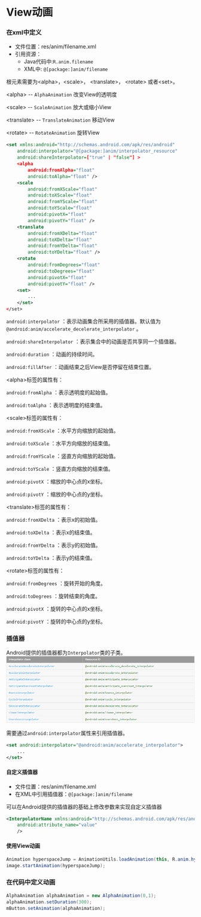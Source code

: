 # View动画

### 在xml中定义
* 文件位置：res/anim/filename.xml
* 引用资源：
  * Java代码中:`R.anim.filename`
  * XML中: `@[package:]anim/filename`

根元素需要为\<alpha\>，\<scale\>， \<translate\>， \<rotate\> 或者\<set\>。

\<alpha\> -- `AlphaAnimation`      改变View的透明度

\<scale\> -- `ScaleAnimation`       放大或缩小View

 \<translate\> -- `TranslateAnimation`        移动View

 \<rotate\>  --  `RotateAnimation`                 旋转View



``` xml
<set xmlns:android="http://schemas.android.com/apk/res/android"
    android:interpolator="@[package:]anim/interpolator_resource"
    android:shareInterpolator=["true" | "false"] >
    <alpha
        android:fromAlpha="float"
        android:toAlpha="float" />
    <scale
        android:fromXScale="float"
        android:toXScale="float"
        android:fromYScale="float"
        android:toYScale="float"
        android:pivotX="float"
        android:pivotY="float" />
    <translate
        android:fromXDelta="float"
        android:toXDelta="float"
        android:fromYDelta="float"
        android:toYDelta="float" />
    <rotate
        android:fromDegrees="float"
        android:toDegrees="float"
        android:pivotX="float"
        android:pivotY="float" />
    <set>
        ...
    </set>
</set>
```

`android:interpolator` ：表示动画集合所采用的插值器。默认值为`@android:anim/accelerate_decelerate_interpolator` 。

`android:shareInterpolator` ：表示集合中的动画是否共享同一个插值器。

`android:duration` ：动画的持续时间。

`android:fillAfter` ：动画结束之后View是否停留在结束位置。



\<alpha\>标签的属性有：

`android:fromAlpha` ：表示透明度的起始值。

`android:toAlpha` ：表示透明度的结束值。



\<scale\>标签的属性有：

`android:fromXScale` ：水平方向缩放的起始值。

`android:toXScale` ：水平方向缩放的结束值。

`android:fromYScale` ：竖直方向缩放的起始值。

`android:toYScale` ：竖直方向缩放的结束值。

`android:pivotX` ：缩放的中心点的x坐标。

`android:pivotY` ：缩放的中心点的y坐标。



\<translate\>标签的属性有：

`android:fromXDelta` ：表示x的初始值。

`android:toXDelta` ：表示x的结束值。

`android:fromYDelta` ：表示y的初始值。

`android:toYDelta` ：表示y的结束值。



 \<rotate\>标签的属性有：

`android:fromDegrees` ：旋转开始的角度。

`android:toDegrees` ：旋转结束的角度。

`android:pivotX` ：旋转的中心点的x坐标。

`android:pivotY` ：旋转的中心点的y坐标。




### 插值器
Android提供的插值器都为`Interpolator`类的子类。
![](https://github.com/nita22/StudyRoad/blob/master/Res/Pic/interpolator.png?raw=true)

需要通过`android:interpolator`属性来引用插值器。

``` xml
<set android:interpolator="@android:anim/accelerate_interpolator">
    ...
</set>
```

#### 自定义插值器
* 文件位置：res/anim/filename.xml
* 在XML中引用插值器：`@[package:]anim/filename`

可以在Android提供的插值器的基础上修改参数来实现自定义插值器
``` xml
<InterpolatorName xmlns:android="http://schemas.android.com/apk/res/android"
    android:attribute_name="value"
    />
```

#### 使用View动画

``` java
Animation hyperspaceJump = AnimationUtils.loadAnimation(this, R.anim.hyperspace_jump);
image.startAnimation(hyperspaceJump);
```

### 在代码中定义动画

``` java
AlphaAnimation alphaAnimation = new AlphaAnimation(0,1);
alphaAnimation.setDuration(300);
mButton.setAnimation(alphaAnimation);
```

